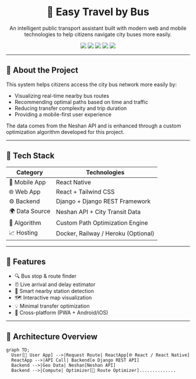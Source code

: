 <h1 align="center">🚌 Easy Travel by Bus</h1>
<p align="center">An intelligent public transport assistant built with modern web and mobile technologies to help citizens navigate city buses more easily.</p>

<div align="center">
  <img src="https://img.shields.io/badge/Platform-Web%20%26%20Mobile-blue?style=flat-square"/>
  <img src="https://img.shields.io/badge/Frontend-React%20%7C%20ReactNative-orange?style=flat-square"/>
  <img src="https://img.shields.io/badge/Backend-Django-brightgreen?style=flat-square"/>
  <img src="https://img.shields.io/badge/API-Neshan%20%7C%20OpenStreetMap-informational?style=flat-square"/>
  <img src="https://img.shields.io/badge/Role-CTO%20%7C%20Tech%20Lead-purple?style=flat-square"/>
</div>

---

## 📌 About the Project

This system helps citizens access the city bus network more easily by:
- Visualizing real-time nearby bus routes
- Recommending optimal paths based on time and traffic
- Reducing transfer complexity and trip duration
- Providing a mobile-first user experience

The data comes from the Neshan API and is enhanced through a custom optimization algorithm developed for this project.

---

## 🚀 Tech Stack

| Category       | Technologies                     |
|----------------|----------------------------------|
| 📱 Mobile App   | React Native                    |
| 🌐 Web App      | React + Tailwind CSS             |
| ⚙️ Backend      | Django + Django REST Framework   |
| 🌍 Data Source  | Neshan API + City Transit Data   |
| 🧠 Algorithm    | Custom Path Optimization Engine  |
| 📈 Hosting      | Docker, Railway / Heroku (Optional) |

---

## 🧠 Features

- 🔍 Bus stop & route finder
- ⏰ Live arrival and delay estimator
- 📍 Smart nearby station detection
- 🗺️ Interactive map visualization
- 💡 Minimal transfer optimization
- 📲 Cross-platform (PWA + Android/iOS)

---

## 🧪 Architecture Overview

```mermaid
graph TD;
  User[🧑 User App] -->|Request Route| ReactApp[🌐 React / React Native]
  ReactApp -->|API Call| Backend[⚙️ Django REST API]
  Backend -->|Geo Data| Neshan[Neshan API]
  Backend -->|Compute| Optimizer[🚀 Route Optimizer].............. 